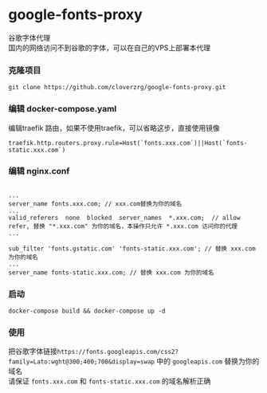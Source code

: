 # google-fonts-proxy  
谷歌字体代理  
国内的网络访问不到谷歌的字体，可以在自己的VPS上部署本代理  


### 克隆项目
```
git clone https://github.com/cloverzrg/google-fonts-proxy.git
```

### 编辑 docker-compose.yaml
编辑traefik 路由，如果不使用traefik，可以省略这步，直接使用镜像 
```
traefik.http.routers.proxy.rule=Host(`fonts.xxx.com`)||Host(`fonts-static.xxx.com`)
```

### 编辑 nginx.conf
```

...
server_name fonts.xxx.com; // xxx.com替换为你的域名
...
valid_referers  none  blocked  server_names  *.xxx.com;  // allow refer, 替换 "*.xxx.com" 为你的域名，本操作只允许 *.xxx.com 访问你的代理
...

sub_filter 'fonts.gstatic.com' 'fonts-static.xxx.com'; // 替换 xxx.com 为你的域名
...
server_name fonts-static.xxx.com; // 替换 xxx.com 为你的域名

```

### 启动
```
docker-compose build && docker-compose up -d
```


### 使用  
把谷歌字体链接`https://fonts.googleapis.com/css2?family=Lato:wght@300;400;700&display=swap` 中的 `googleapis.com` 替换为你的域名  
请保证 `fonts.xxx.com` 和 `fonts-static.xxx.com` 的域名解析正确

